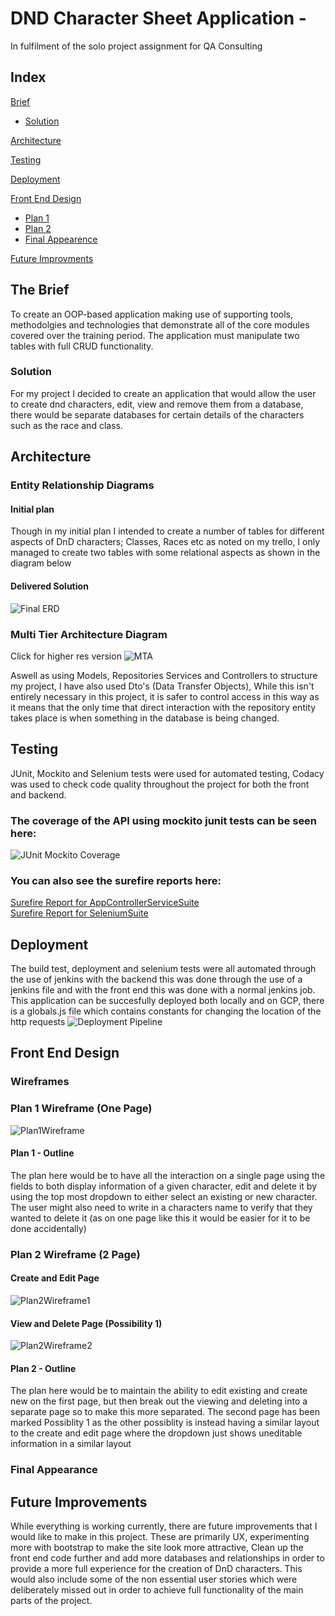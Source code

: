 # DND Character Sheet Application -

In fulfilment of the solo project assignment for QA Consulting

## Index
[Brief](#brief)
   * [Solution](#solution)

[Architecture](#architecture)

[Testing](#testing)

[Deployment](#deployment)

[Front End Design](#frontend)
   * [Plan 1](#fep1)
   * [Plan 2](#fep2)
   * [Final Appearence](#fefa)

[Future Improvments](#improvements)

<a name="brief"></a>
## The Brief
To create an OOP-based application making use of supporting tools, methodolgies and technologies that demonstrate all of the core modules covered over the training period.
The application must manipulate two tables with full CRUD functionality.
<a name="solution"></a>
### Solution
For my project I decided to create an application that would allow the user to create dnd characters, edit, view and remove them from a database, there would be separate databases for certain details of the characters such as the race and class.
<a name="architecture"></a>
## Architecture
### Entity Relationship Diagrams
#### Initial plan
Though in my initial plan I intended to create a number of tables for different aspects of DnD characters; Classes, Races etc as noted on my trello, I only managed to create two tables with some relational aspects as shown in the diagram below

#### Delivered Solution
![Final ERD](Documentation/RelationshipDiagramQaProject.jpg)

### Multi Tier Architecture Diagram
Click for higher res version
![MTA](/Documentation/DndDatabaseBackendArchitectureDiagram3.jpg)

Aswell as using Models, Repositories Services and Controllers to structure my project, I have also used Dto's (Data Transfer Objects), While this isn't entirely necessary in this project, it is safer to control access in this way as it means that the only time that direct interaction with the repository entity takes place is when something in the database is being changed.

<a name="testing"></a>
## Testing
JUnit, Mockito and Selenium tests were used for automated testing, Codacy was used to check code quality throughout the project for both the front and backend.

### The coverage of the API using mockito junit tests can be seen here:
![JUnit Mockito Coverage](/Documentation/backendcoverage.jpg)

### You can also see the surefire reports here:
[Surefire Report for AppControllerServiceSuite](/Documentation/surefire-report-AppControllerServiceSuite.pdf)   
[Surefire Report for SeleniumSuite](/Documentation/surefire-report-SeleniumSuite.pdf)


<a name="deployment"></a>
## Deployment
The build test, deployment and selenium tests were all automated through the use of jenkins with the backend this was done through the use of a jenkins file and with the front end this was done with a normal jenkins job. This application can be succesfully deployed both locally and on GCP, there is a globals.js file which contains constants for changing the location of the http requests 
![Deployment Pipeline](/Documentation/ContinuousIntegrationPipelineProj.jpg)

<a name="frontend"></a>
## Front End Design
### Wireframes
<a name="fep1"></a>
### Plan 1 Wireframe (One Page)
![Plan1Wireframe](/Documentation/DNDPagePlanv2.jpg)
#### Plan 1 - Outline
The plan here would be to have all the interaction on a single page using the fields to both display information of a given character, edit and delete it by using the top most dropdown to either select an existing or new character. The user might also need to write in a characters name to verify that they wanted to delete it (as on one page like this it would be easier for it to be done accidentally)
<a name="fep2"></a>
### Plan 2 Wireframe (2 Page)
#### Create and Edit Page
![Plan2Wireframe1](/Documentation/DNDPagePlanAlternate1_Create_Edit.jpg)
#### View and Delete Page (Possibility 1)
![Plan2Wireframe2](/Documentation/DNDPagePlanAlternate1_View_Delete.jpg)
#### Plan 2 - Outline
The plan here would be to maintain the ability to edit existing and create new on the first page, but then break out the viewing and deleting into a separate page so to make this more separated. The second page has been marked Possiblity 1 as the other possiblity is instead having a similar layout to the create and edit page where the dropdown just shows uneditable information in a similar layout

<a name="fefa"></a>
### Final Appearance

<a name="improvements"></a>
## Future Improvements
While everything is working currently, there are future improvements that I would like to make in this project. These are primarily UX, experimenting more with bootstrap to make the site look more attractive, Clean up the front end code further and add more databases and relationships in order to provide a more full experience for the creation of DnD characters. This would also include some of the non essential user stories which were deliberately missed out in order to achieve full functionality of the main parts of the project.
